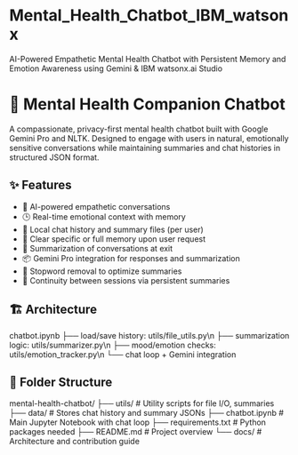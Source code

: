 # Mental_Health_Chatbot_IBM_watsonx
AI-Powered Empathetic Mental Health Chatbot with Persistent Memory and Emotion Awareness using Gemini &amp; IBM watsonx.ai Studio
# 🧠 Mental Health Companion Chatbot

A compassionate, privacy-first mental health chatbot built with Google Gemini Pro and NLTK. Designed to engage with users in natural, emotionally sensitive conversations while maintaining summaries and chat histories in structured JSON format.

## ✨ Features

- 🧠 AI-powered empathetic conversations
- 🕒 Real-time emotional context with memory
- 📁 Local chat history and summary files (per user)
- 🧹 Clear specific or full memory upon user request
- 💬 Summarization of conversations at exit
- 📦 Gemini Pro integration for responses and summarization
- 🧹 Stopword removal to optimize summaries
- 🔁 Continuity between sessions via persistent summaries

## 🏗️ Architecture

chatbot.ipynb
├── load/save history: utils/file_utils.py\n
├── summarization logic: utils/summarizer.py\n
├── mood/emotion checks: utils/emotion_tracker.py\n
└── chat loop + Gemini integration

## 📂 Folder Structure

mental-health-chatbot/
├── utils/ # Utility scripts for file I/O, summaries
├── data/ # Stores chat history and summary JSONs
├── chatbot.ipynb # Main Jupyter Notebook with chat loop
├── requirements.txt # Python packages needed
├── README.md # Project overview
└── docs/ # Architecture and contribution guide
